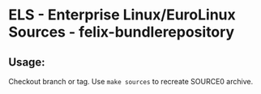 # ELS - Enterprise Linux/EuroLinux Sources - felix-bundlerepository
 
## Usage:
  Checkout branch or tag. Use `make sources` to recreate  SOURCE0 archive.
